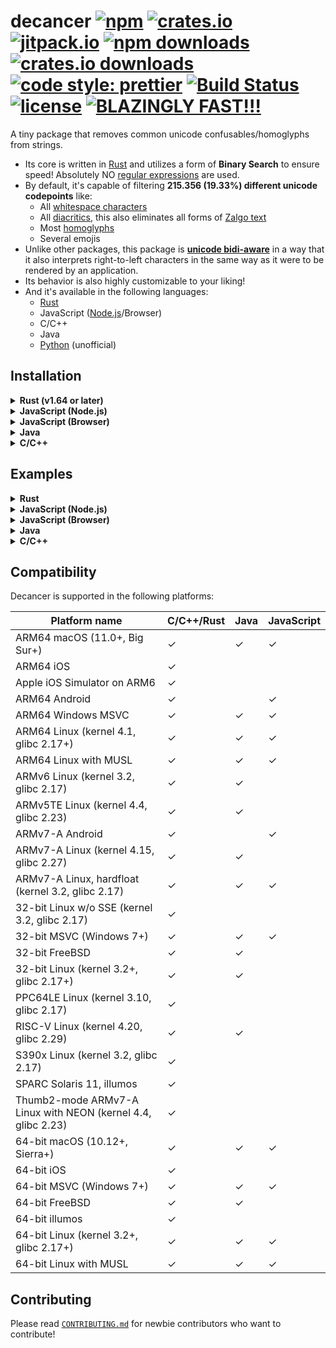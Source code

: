 # decancer [![npm][npm-image]][npm-url] [![crates.io][crates-io-image]][crates-io-url] [![jitpack.io][jitpack-io-image]][jitpack-io-url] [![npm downloads][downloads-image]][downloads-url] [![crates.io downloads][crates-io-downloads-image]][crates-io-url] [![code style: prettier][prettier-image]][prettier-url] [![Build Status][ci-image]][ci-url] [![license][github-license-image]][github-license-url] [![BLAZINGLY FAST!!!][blazingly-fast-image]][blazingly-fast-url]

[crates-io-image]: https://img.shields.io/crates/v/decancer?style=flat-square
[crates-io-downloads-image]: https://img.shields.io/crates/d/decancer?style=flat-square
[crates-io-url]: https://crates.io/crates/decancer
[npm-image]: https://img.shields.io/npm/v/decancer.svg?style=flat-square
[npm-url]: https://npmjs.org/package/decancer
[jitpack-io-image]: https://jitpack.io/v/null8626/decancer.svg
[jitpack-io-url]: https://jitpack.io/#null8626/decancer
[downloads-image]: https://img.shields.io/npm/dt/decancer.svg?style=flat-square
[downloads-url]: https://npmjs.org/package/decancer
[prettier-image]: https://img.shields.io/badge/code_style-prettier-ff69b4.svg?style=flat-square
[prettier-url]: https://github.com/prettier/prettier
[ci-image]: https://github.com/null8626/decancer/workflows/CI/badge.svg
[ci-url]: https://github.com/null8626/decancer/actions/workflows/CI.yml
[github-license-image]: https://img.shields.io/github/license/null8626/decancer?style=flat-square
[github-license-url]: https://github.com/null8626/decancer/blob/main/LICENSE
[blazingly-fast-image]: https://img.shields.io/badge/speed-BLAZINGLY%20FAST!!!%20%F0%9F%94%A5%F0%9F%9A%80%F0%9F%92%AA%F0%9F%98%8E-brightgreen.svg?style=flat-square
[blazingly-fast-url]: https://twitter.com/acdlite/status/974390255393505280
[crates-io-image]: https://img.shields.io/crates/v/decancer?style=flat-square
[crates-io-downloads-image]: https://img.shields.io/crates/d/decancer?style=flat-square
[crates-io-url]: https://crates.io/crates/decancer
[npm-image]: https://img.shields.io/npm/v/decancer.svg?style=flat-square
[npm-url]: https://npmjs.org/package/decancer
[downloads-image]: https://img.shields.io/npm/dt/decancer.svg?style=flat-square
[downloads-url]: https://npmjs.org/package/decancer
[prettier-image]: https://img.shields.io/badge/code_style-prettier-ff69b4.svg?style=flat-square
[prettier-url]: https://github.com/prettier/prettier
[ci-image]: https://github.com/null8626/decancer/workflows/CI/badge.svg
[ci-url]: https://github.com/null8626/decancer/actions/workflows/CI.yml
[github-license-image]: https://img.shields.io/github/license/null8626/decancer?style=flat-square
[github-license-url]: https://github.com/null8626/decancer/blob/main/LICENSE
[blazingly-fast-image]: https://img.shields.io/badge/speed-BLAZINGLY%20FAST!!!%20%F0%9F%94%A5%F0%9F%9A%80%F0%9F%92%AA%F0%9F%98%8E-brightgreen.svg?style=flat-square
[blazingly-fast-url]: https://twitter.com/acdlite/status/974390255393505280

A tiny package that removes common unicode confusables/homoglyphs from strings.

- Its core is written in [Rust](https://www.rust-lang.org) and utilizes a form of **Binary Search** to ensure speed! Absolutely NO [regular expressions](https://en.wikipedia.org/wiki/Regular_expression) are used.
- By default, it's capable of filtering **215.356 (19.33%) different unicode codepoints** like:
  - All [whitespace characters](https://en.wikipedia.org/wiki/Whitespace_character)
  - All [diacritics](https://en.wikipedia.org/wiki/Diacritic), this also eliminates all forms of [Zalgo text](https://en.wikipedia.org/wiki/Zalgo_text)
  - Most [homoglyphs](https://en.wikipedia.org/wiki/Homoglyph)
  - Several emojis
- Unlike other packages, this package is **[unicode bidi-aware](https://en.wikipedia.org/wiki/Bidirectional_text)** in a way that it also interprets right-to-left characters in the same way as it were to be rendered by an application.
- Its behavior is also highly customizable to your liking!
- And it's available in the following languages:
  - [Rust](https://crates.io/crates/decancer)
  - JavaScript ([Node.js](https://www.npmjs.com/package/decancer)/Browser)
  - C/C++
  - Java
  - [Python](https://pypi.org/project/decancer-py) (unofficial)

## Installation

<details>
<summary><b>Rust (v1.64 or later)</b></summary>

In your `Cargo.toml`:

```toml
decancer = "3.0.1"
```

</details>
<details>
<summary><b>JavaScript (Node.js)</b></summary>

In your shell:

```console
$ npm install decancer
```

In your code (CommonJS):

```js
const decancer = require('decancer')
```

In your code (ESM):

```js
import decancer from 'decancer'
```

</details>
<details>
<summary><b>JavaScript (Browser)</b></summary>

In your code:

```html
<script type="module">
  import init from 'https://cdn.jsdelivr.net/gh/null8626/decancer@v3.0.1/bindings/wasm/bin/decancer.min.js'

  const decancer = await init()
</script>
```

</details>
<details>
<summary><b>Java</b></summary>

### As a dependency

In your `build.gradle`:

```gradle
repositories {
  mavenCentral()
  maven { url 'https://jitpack.io' }
}

dependencies {
  implementation 'com.github.null8626:decancer:v3.0.1'
}
```

In your `pom.xml`:

```xml
<repositories>
  <repository>
    <id>central</id>
    <url>https://repo.maven.apache.org/maven2</url>
  </repository>
  <repository>
    <id>jitpack.io</id>
    <url>https://jitpack.io</url>
  </repository>
</repositories>

<dependencies>
  <dependency>
    <groupId>com.github.null8626</groupId>
    <artifactId>decancer</artifactId>
    <version>v3.0.1</version>
  </dependency>
</dependencies>
```

### Building from source

```console
$ git clone https://github.com/null8626/decancer.git --depth 1
$ cd ./decancer/bindings/java
$ unzip ./bin/bindings.zip -d ./bin
$ chmod +x ./gradlew
$ ./gradlew build --warning-mode all
```
</details>
<details>
<summary><b>C/C++</b></summary>

### Download

- [Download for ARM64 macOS (11.0+, Big Sur+)](https://github.com/null8626/decancer/releases/download/v3.0.1/decancer-aarch64-apple-darwin.zip)
- [Download for ARM64 iOS](https://github.com/null8626/decancer/releases/download/v3.0.1/decancer-aarch64-apple-ios.zip)
- [Download for Apple iOS Simulator on ARM6](https://github.com/null8626/decancer/releases/download/v3.0.1/decancer-aarch64-apple-ios-sim.zip)
- [Download for ARM64 Android](https://github.com/null8626/decancer/releases/download/v3.0.1/decancer-aarch64-linux-android.zip)
- [Download for ARM64 Windows MSVC](https://github.com/null8626/decancer/releases/download/v3.0.1/decancer-aarch64-pc-windows-msvc.zip)
- [Download for ARM64 Linux (kernel 4.1, glibc 2.17+)](https://github.com/null8626/decancer/releases/download/v3.0.1/decancer-aarch64-unknown-linux-gnu.zip)
- [Download for ARM64 Linux with MUSL](https://github.com/null8626/decancer/releases/download/v3.0.1/decancer-aarch64-unknown-linux-musl.zip)
- [Download for ARMv6 Linux (kernel 3.2, glibc 2.17)](https://github.com/null8626/decancer/releases/download/v3.0.1/decancer-arm-unknown-linux-gnueabi.zip)
- [Download for ARMv5TE Linux (kernel 4.4, glibc 2.23)](https://github.com/null8626/decancer/releases/download/v3.0.1/decancer-armv5te-unknown-linux-gnueabi.zip)
- [Download for ARMv7-A Android](https://github.com/null8626/decancer/releases/download/v3.0.1/decancer-armv7-linux-androideabi.zip)
- [Download for ARMv7-A Linux (kernel 4.15, glibc 2.27)](https://github.com/null8626/decancer/releases/download/v3.0.1/decancer-armv7-unknown-linux-gnueabi.zip)
- [Download for ARMv7-A Linux, hardfloat (kernel 3.2, glibc 2.17)](https://github.com/null8626/decancer/releases/download/v3.0.1/decancer-armv7-unknown-linux-gnueabihf.zip)
- [Download for 32-bit Linux w/o SSE (kernel 3.2, glibc 2.17)](https://github.com/null8626/decancer/releases/download/v3.0.1/decancer-i586-unknown-linux-gnu.zip)
- [Download for 32-bit MSVC (Windows 7+)](https://github.com/null8626/decancer/releases/download/v3.0.1/decancer-i686-pc-windows-msvc.zip)
- [Download for 32-bit FreeBSD](https://github.com/null8626/decancer/releases/download/v3.0.1/decancer-i686-unknown-freebsd.zip)
- [Download for 32-bit Linux (kernel 3.2+, glibc 2.17+)](https://github.com/null8626/decancer/releases/download/v3.0.1/decancer-i686-unknown-linux-gnu.zip)
- [Download for PPC64LE Linux (kernel 3.10, glibc 2.17)](https://github.com/null8626/decancer/releases/download/v3.0.1/decancer-powerpc64le-unknown-linux-gnu.zip)
- [Download for RISC-V Linux (kernel 4.20, glibc 2.29)](https://github.com/null8626/decancer/releases/download/v3.0.1/decancer-riscv64gc-unknown-linux-gnu.zip)
- [Download for S390x Linux (kernel 3.2, glibc 2.17)](https://github.com/null8626/decancer/releases/download/v3.0.1/decancer-s390x-unknown-linux-gnu.zip)
- [Download for SPARC Solaris 11, illumos](https://github.com/null8626/decancer/releases/download/v3.0.1/decancer-sparcv9-sun-solaris.zip)
- [Download for Thumb2-mode ARMv7-A Linux with NEON (kernel 4.4, glibc 2.23)](https://github.com/null8626/decancer/releases/download/v3.0.1/decancer-thumbv7neon-unknown-linux-gnueabihf.zip)
- [Download for 64-bit macOS (10.12+, Sierra+)](https://github.com/null8626/decancer/releases/download/v3.0.1/decancer-x86_64-apple-darwin.zip)
- [Download for 64-bit iOS](https://github.com/null8626/decancer/releases/download/v3.0.1/decancer-x86_64-apple-ios.zip)
- [Download for 64-bit MSVC (Windows 7+)](https://github.com/null8626/decancer/releases/download/v3.0.1/decancer-x86_64-pc-windows-msvc.zip)
- [Download for 64-bit FreeBSD](https://github.com/null8626/decancer/releases/download/v3.0.1/decancer-x86_64-unknown-freebsd.zip)
- [Download for 64-bit illumos](https://github.com/null8626/decancer/releases/download/v3.0.1/decancer-x86_64-unknown-illumos.zip)
- [Download for 64-bit Linux (kernel 3.2+, glibc 2.17+)](https://github.com/null8626/decancer/releases/download/v3.0.1/decancer-x86_64-unknown-linux-gnu.zip)
- [Download for 64-bit Linux with MUSL](https://github.com/null8626/decancer/releases/download/v3.0.1/decancer-x86_64-unknown-linux-musl.zip)

### Building from source

Building from source requires [Rust v1.64 or later](https://rustup.rs/).

```console
$ git clone https://github.com/null8626/decancer.git --depth 1
$ cd decancer/bindings/native
$ cargo build --release
```

And the binary files should be generated in the `target/release` directory.

</details>

## Examples

<details>
<summary><b>Rust</b></summary>

For more information, please read the [documentation](https://docs.rs/decancer).

```rust
let cured = decancer::cure!("vＥⓡ𝔂 𝔽𝕌Ňℕｙ ţ乇𝕏𝓣").unwrap();

assert_eq!(cured, "very funny text");
assert!(cured.contains("FuNny"));
assert_eq!(cured.into_str(), String::from("very funny text"));
```

</details>
<details>
<summary><b>JavaScript (Node.js)</b></summary>

```js
const assert = require('assert')
const cured = decancer('vＥⓡ𝔂 𝔽𝕌Ňℕｙ ţ乇𝕏𝓣')

assert(cured.equals('very funny text'))
assert(cured.contains('funny'))

console.log(cured.toString())
// => 'very funny text'
```

</details>
<details>
<summary><b>JavaScript (Browser)</b></summary>

```html
<!DOCTYPE html>
<html lang="en">
  <head>
    <meta charset="utf-8" />
    <title>Decancerer!!! (tm)</title>
    <style>
      textarea {
        font-size: 30px;
      }

      #cure {
        font-size: 20px;
        padding: 5px 30px;
      }
    </style>
  </head>
  <body>
    <h3>Input cancerous text here:</h3>
    <textarea rows="10" cols="30"></textarea>
    <br />
    <button id="cure" onclick="cure()">cure!</button>
    <script type="module">
      import init from 'https://cdn.jsdelivr.net/gh/null8626/decancer@v3.0.1/bindings/wasm/bin/decancer.min.js'

      const decancer = await init()

      window.cure = function () {
        const textarea = document.querySelector('textarea')

        if (!textarea.value.length) {
          return alert("There's no text!!!")
        }

        textarea.value = decancer(textarea.value).toString()
      }
    </script>
  </body>
</html>
```

[See this in action here.](https://null8626.github.io/decancer)

</details>
<details>
<summary><b>Java</b></summary>

```java
import com.github.null8626.decancer.CuredString;

public class Program {
  public static void main(String[] args) {
    final CuredString cured = new CuredString("vＥⓡ𝔂 𝔽𝕌Ňℕｙ ţ乇𝕏𝓣");
    
    assert cured.equals("very funny text");
    assert cured.contains("funny");
    
    System.out.println(cured.toString());
    
    cured.destroy();
  }
}
```

</details>
<details>
<summary><b>C/C++</b></summary>

```c
#include <decancer.h>

#include <string.h>
#include <stdlib.h>
#include <stdio.h>

// global variable for assertion purposes only
decancer_cured_t cured;

static void assert(const bool expr, const char *message)
{
    if (!expr)
    {
        fprintf(stderr, "assertion failed (%s)\n", message);
        decancer_free(cured);
        
        exit(1);
    }
}

static void print_error(decancer_error_t error_code)
{
    char message[90];
    uint8_t message_size;
    
    const uint8_t *ptr = decancer_error(error_code, &message_size);
    memcpy(message, ptr, message_size);
   
    // rust strings are NOT null-terminated
    message[message_size] = '\0';
    
    fprintf(stderr, "error: %s", message);
}

int main(void) {
    decancer_error_t error_code;

    // utf-8 bytes for "vＥⓡ𝔂 𝔽𝕌Ňℕｙ ţ乇𝕏𝓣"
    uint8_t string[] = {0x76, 0xef, 0xbc, 0xa5, 0xe2, 0x93, 0xa1, 0xf0, 0x9d, 0x94, 0x82, 0x20, 0xf0, 0x9d,
                        0x94, 0xbd, 0xf0, 0x9d, 0x95, 0x8c, 0xc5, 0x87, 0xe2, 0x84, 0x95, 0xef, 0xbd, 0x99,
                        0x20, 0xc5, 0xa3, 0xe4, 0xb9, 0x87, 0xf0, 0x9d, 0x95, 0x8f, 0xf0, 0x9d, 0x93, 0xa3};

    cured = decancer_cure(string, sizeof(string), DECANCER_OPTION_DEFAULT, &error_code);

    if (cured == NULL)
    {
        print_error(error_code);
        return 1;
    }

    assert(decancer_equals(cured, (uint8_t *)("very funny text"), 15), "equals");
    assert(decancer_contains(cured, (uint8_t *)("funny"), 5), "contains");

    // coerce output as a raw UTF-8 pointer and retrieve its size (in bytes)
    size_t output_size;
    const uint8_t *output_raw = decancer_raw(cured, &output_size);

    assert(output_size == 15, "raw output size");

    // utf-8 bytes for "very funny text"
    const uint8_t expected_raw[] = {0x76, 0x65, 0x72, 0x79, 0x20, 0x66, 0x75, 0x6e,
                                    0x6e, 0x79, 0x20, 0x74, 0x65, 0x78, 0x74};

    char assert_message[38];
    for (uint32_t i = 0; i < sizeof(expected_raw); i++)
    {
        sprintf(assert_message, "mismatched utf-8 contents at index %u", i);
        assert(output_raw[i] == expected_raw[i], assert_message);
    }

    decancer_free(cured);    
    return 0;
}
```

</details>

## Compatibility


Decancer is supported in the following platforms:

Platform name | C/C++/Rust | Java | JavaScript
---- | ---- | ---- | ----
ARM64 macOS (11.0+, Big Sur+) | ✓ | ✓ | ✓ |
ARM64 iOS | ✓ | | |
Apple iOS Simulator on ARM6 | ✓ | | |
ARM64 Android | ✓ | | ✓ |
ARM64 Windows MSVC | ✓ | ✓ | ✓ |
ARM64 Linux (kernel 4.1, glibc 2.17+) | ✓ | ✓ | ✓ |
ARM64 Linux with MUSL | ✓ | ✓ | ✓ |
ARMv6 Linux (kernel 3.2, glibc 2.17) | ✓ | ✓ | |
ARMv5TE Linux (kernel 4.4, glibc 2.23) | ✓ | ✓ | |
ARMv7-A Android | ✓ | | ✓ |
ARMv7-A Linux (kernel 4.15, glibc 2.27) | ✓ | ✓ | |
ARMv7-A Linux, hardfloat (kernel 3.2, glibc 2.17) | ✓ | ✓ | ✓ |
32-bit Linux w/o SSE (kernel 3.2, glibc 2.17) | ✓ | | |
32-bit MSVC (Windows 7+) | ✓ | ✓ | ✓ |
32-bit FreeBSD | ✓ | ✓ | |
32-bit Linux (kernel 3.2+, glibc 2.17+) | ✓ | ✓ | |
PPC64LE Linux (kernel 3.10, glibc 2.17) | ✓ | | |
RISC-V Linux (kernel 4.20, glibc 2.29) | ✓ | ✓ | |
S390x Linux (kernel 3.2, glibc 2.17) | ✓ | | |
SPARC Solaris 11, illumos | ✓ | | |
Thumb2-mode ARMv7-A Linux with NEON (kernel 4.4, glibc 2.23) | ✓ | | |
64-bit macOS (10.12+, Sierra+) | ✓ | ✓ | ✓ |
64-bit iOS | ✓ | | |
64-bit MSVC (Windows 7+) | ✓ | ✓ | ✓ |
64-bit FreeBSD | ✓ | ✓ | |
64-bit illumos | ✓ | | |
64-bit Linux (kernel 3.2+, glibc 2.17+) | ✓ | ✓ | ✓ |
64-bit Linux with MUSL | ✓ | ✓ | ✓ |

## Contributing

Please read [`CONTRIBUTING.md`](https://github.com/null8626/decancer/blob/main/CONTRIBUTING.md) for newbie contributors who want to contribute!